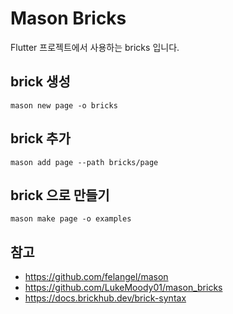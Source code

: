 # Mason Bricks

Flutter 프로젝트에서 사용하는 bricks 입니다.

## brick 생성

```shell
mason new page -o bricks 
```

## brick 추가

```shell
mason add page --path bricks/page 
```

## brick 으로 만들기

```shell
mason make page -o examples
```

## 참고

- https://github.com/felangel/mason
- https://github.com/LukeMoody01/mason_bricks
- https://docs.brickhub.dev/brick-syntax
